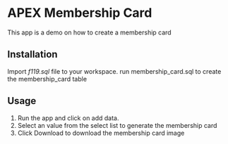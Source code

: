 # APEX Membership Card
This app is a demo on how to create a membership card

## Installation ##
Import *f119.sql* file to your workspace.
run membership_card.sql to create the membership_card table

## Usage ##
1. Run the app and click on add data.
2. Select an value from the select list to generate the membership card
3. Click Download to download the membership card image


